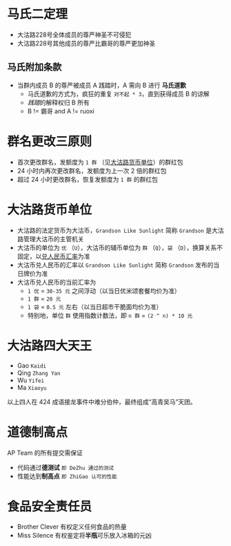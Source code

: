 # 马氏二定理

- 大沽路228号全体成员的尊严神圣不可侵犯
- 大沽路228号其他成员的尊严比霸哥的尊严更加神圣

## 马氏附加条款

- 当群内成员 B 的尊严被成员 A 践踏时，A 需向 B 进行 **马氏道歉**
  - 马氏道歉的方式为，疯狂的重复 `对不起 * 3`，直到获得成员 B 的谅解
  - *践踏*的解释权归 B 所有
  - B != 霸哥 and A != ruoxi
  
# 群名更改三原则

- 首次更改群名，发额度为 `1 群` （见[大沽路货币单位](#currency)）的群红包
- 24 小时内再次更改群名，发额度为上一次 2 倍的群红包
- 超过 24 小时更改群名，恢复发额度为 `1 群` 的群红包

# <a name="currency"></a>大沽路货币单位

- 大沽路的法定货币为大沽币，`Grandson Like Sunlight` 简称 `Grandson` 是大沽路管理大沽币的主管机关
- 大沽币的单位为 `优` （`U`），大沽币的辅币单位为 `群` （`Q`），`袋` （`D`），换算关系不固定，以[兑人民币汇率](#exchange)为准
- 大沽币兑人民币的汇率以 `Grandson Like Sunlight` 简称 `Grandson` 发布的当日牌价为准
- <a name="exchange"></a>大沽币兑人民币的当前汇率为
  - `1 优` = `30-35 元` 之间浮动（以当日优米颂套餐均价为准）
  - `1 群` = `20 元`
  - `1 袋` = `0.5 元` 左右（以当日超市干脆面均价为准）
  - 特别地，单位 `群` 使用指数计数法，即 `n 群` = `(2 ^ n) * 10 元`

# 大沽路四大天王

- Gao `Kaidi`
- Qing `Zhang Yan`
- Wu `Yifei`
- Ma `Xiaoyu`

以上四人在 424 成语接龙事件中难分伯仲，最终组成“高青吴马”天团。

# 道德制高点

AP Team 的所有提交需保证
- 代码通过**德测试** `即 DeZhu 通过的测试`
- 性能达到**制高点** `即 ZhiGao 认可的性能`

# 食品安全责任员

- Brother Clever 有权定义任何食品的热量
- Miss Silence 有权鉴定将**半瓶**可乐放入冰箱的元凶
